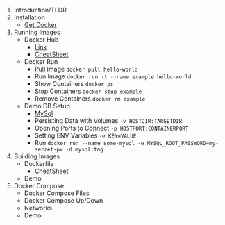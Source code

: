1. Introduction/TLDR
2. Installation
    * [Get Docker](https://docs.docker.com/get-docker/) 
3. Running Images
    * Docker Hub
        * [Link](https://hub.docker.com/)
        * [CheatSheet](https://github.com/collabnix/dockerlabs/blob/master/docker/cheatsheet/README.md)
    * Docker Run
       * Pull Image `docker pull hello-world`
       * Run Image  `docker run -t --name example hello-world`
       * Show Containers `docker ps`
       * Stop Containers `docker stop example`
       * Remove Containers `docker rm example`
    * Demo DB Setup
        * [MySql](https://hub.docker.com/_/mysql)
        * Persisting Data with Volumes `-v HOSTDIR:TARGETDIR`
        * Opening Ports to Connect `-p HOSTPORT:CONTAINERPORT`
        * Setting ENV Variables `-e KEY=VALUE`
        * Run `docker run --name some-mysql -e MYSQL_ROOT_PASSWORD=my-secret-pw -d mysql:tag`
4. Building Images
    * Dockerfile
        * [CheatSheet](https://raw.githubusercontent.com/sangam14/dockercheatsheets/master/dockercheatsheet7.png)
    * Demo
5. Docker Compose
    * Docker Compose Files
    * Docker Compose Up/Down
    * Networks
    * Demo
